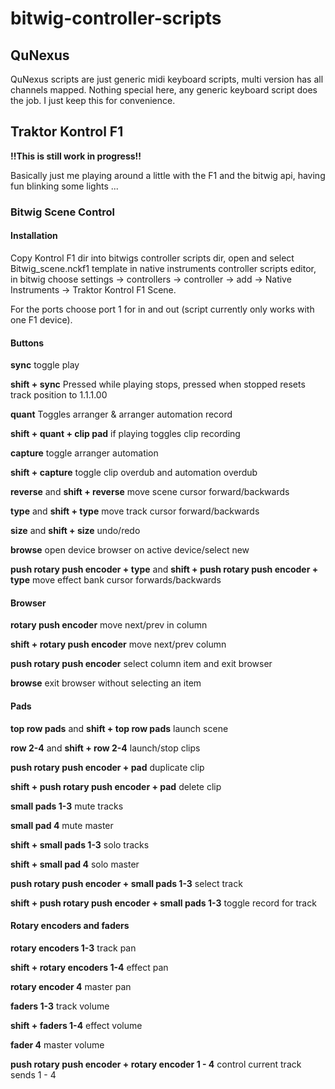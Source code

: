 # bitwig-controller-scripts

## QuNexus 
QuNexus scripts are just generic midi keyboard scripts, multi version has all channels mapped.
Nothing special here, any generic keyboard script does the job. I just keep this for convenience.

## Traktor Kontrol F1
**!!This is still work in progress!!**

Basically just me playing around a little with the F1 and the bitwig api, having fun blinking some lights ...

### Bitwig Scene Control

#### Installation
Copy Kontrol F1 dir into bitwigs controller scripts dir, open and select Bitwig_scene.nckf1 template in native instruments controller scripts editor, in bitwig choose settings -> controllers -> controller -> add -> Native Instruments -> Traktor Kontrol F1 Scene.

For the ports choose port 1 for in and out (script currently only works with one F1 device).

#### Buttons
**sync** toggle play

**shift + sync** Pressed while playing stops, pressed when stopped resets track position to 1.1.1.00

**quant** Toggles arranger & arranger automation record

**shift + quant + clip pad** if playing toggles clip recording 

**capture** toggle arranger automation

**shift + capture** toggle clip overdub and automation overdub

**reverse** and **shift + reverse** move scene cursor forward/backwards

**type** and **shift + type** move track cursor forward/backwards

**size** and **shift + size** undo/redo

**browse** open device browser on active device/select new

**push rotary push encoder + type** and **shift + push rotary push encoder + type** move effect bank cursor forwards/backwards

#### Browser

**rotary push encoder** move next/prev in column

**shift + rotary push encoder** move next/prev column

**push rotary push encoder** select column item and exit browser

**browse** exit browser without selecting an item

#### Pads

**top row pads** and **shift + top row pads** launch scene

**row 2-4** and **shift + row 2-4** launch/stop clips

**push rotary push encoder + pad** duplicate clip

**shift + push rotary push encoder + pad** delete clip

**small pads 1-3** mute tracks

**small pad 4** mute master

**shift + small pads 1-3** solo tracks

**shift + small pad 4** solo master

**push rotary push encoder + small pads 1-3** select track

**shift + push rotary push encoder + small pads 1-3** toggle record for track

#### Rotary encoders and faders

**rotary encoders 1-3** track pan

**shift + rotary encoders 1-4** effect pan

**rotary encoder 4** master pan

**faders 1-3** track volume

**shift + faders 1-4** effect volume

**fader 4** master volume

**push rotary push encoder + rotary encoder 1 - 4** control current track sends 1 - 4




